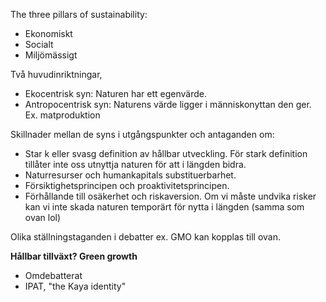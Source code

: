 The three pillars of sustainability:
- Ekonomiskt
- Socialt
- Miljömässigt

Två huvudinriktningar,
- Ekocentrisk syn: Naturen har ett egenvärde.
- Antropocentrisk syn: Naturens värde ligger i människonyttan den ger. Ex. matproduktion

Skillnader mellan de syns i utgångspunkter och antaganden om:
- Star k eller svasg definition av hållbar utveckling. För stark definition tillåter inte oss utnyttja naturen för att i längden bidra.
- Naturresurser och humankapitals substituerbarhet.
- Försiktighetsprincipen och proaktivitetsprincipen. 
- Förhållande till osäkerhet och riskaversion. Om vi måste undvika risker kan vi inte skada naturen temporärt för nytta i längden (samma som ovan lol)

Olika ställningstaganden i debatter ex. GMO kan kopplas till ovan.

**Hållbar tillväxt? Green growth**
* Omdebatterat
* IPAT, "the Kaya identity"

